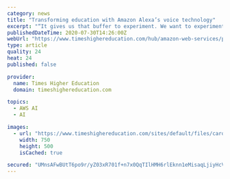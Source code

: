 ```yaml
---
category: news
title: "Transforming education with Amazon Alexa’s voice technology"
excerpt: "“It gives us that buffer to experiment. We want to experiment with other AWS services, such as [computer vision platform] Rekognition and [machine learning platform] SageMaker,” he said. “We're a small start-up, we have to manage our budgets ..."
publishedDateTime: 2020-07-30T14:26:00Z
webUrl: "https://www.timeshighereducation.com/hub/amazon-web-services/p/transforming-education-amazon-alexas-voice-technology"
type: article
quality: 24
heat: 24
published: false

provider:
  name: Times Higher Education
  domain: timeshighereducation.com

topics:
  - AWS AI
  - AI

images:
  - url: "https://www.timeshighereducation.com/sites/default/files/caroline-wright-besa-aws-edtech-skills-challenge-emea-2020.jpg"
    width: 750
    height: 500
    isCached: true

secured: "UMnsAFwBUtT6po9r/yZ03xR701f+n7x0QqTIlHMH6rlEknn1eMisaqLjiyHcVTdz4qx1Aom4LNaJIM48fpHb4cPT8ll8ChaLPYjBXJ+8Eq6d/r+lCSRTlxlOL70xFtim4lJ5OeK5qaHhrQKnjAdZ2iqQdyHHXwMSlsPXchUgWsu0WCzIfjwQVaXsdia1RxOYa5UaKKiWihF/5VUgG2daPVKwYiV2UuiDOt59CdcX02CSQsJYK3WbSwRNYbzC8APpa0+JGkp97W6x/IrQ6GbeYZiqx5x97qzKyP6ndFO8LFy8cM0FPh1q+qRyUl3bv9aOeGC42Na3P0lAM3yqHush0w==;lI0sRrnJ4zRM+B8DyTDO7A=="
---
```


